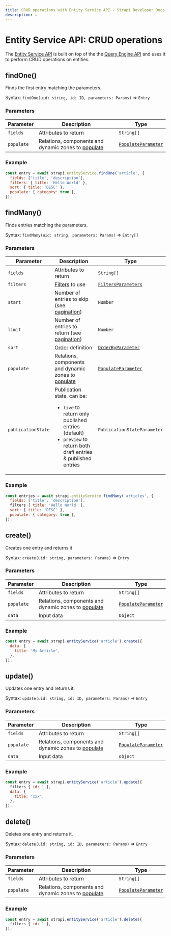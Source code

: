 ```yaml
---
title: CRUD operations with Entity Service API - Strapi Developer Docs
description: …
---
```


<!-- TODO: update SEO -->

# Entity Service API: CRUD operations

The [Entity Service API](/developer-docs/latest/developer-resources/database-apis-reference/entity-service-api.md) is built on top of the the [Query Engine API](/developer-docs/latest/developer-resources/database-apis-reference/entity-service-api.md) and uses it to perform CRUD operations on entities.

## findOne()

Finds the first entry matching the parameters.

Syntax: `findOne(uid: string, id: ID, parameters: Params)` ⇒ `Entry`

### Parameters

| Parameter | Description                                | Type                           |
| --------- | ------------------------------------------ | ------------------------------ |
| `fields`    | Attributes to return           | `String[]`                     |
| `populate`  | Relations, components and dynamic zones to [populate](/developer-docs/latest/developer-resources/database-apis-reference/entity-service/populating.md) | [`PopulateParameter`<Fa-Link color="grey"/>](/developer-docs/latest/developer-resources/database-apis-reference/entity-service/populating.md) |

### Example

```js
const entry = await strapi.entityService.findOne('article', {
  fields: ['title', 'description'],
  filters: { title: 'Hello World' },
  sort: { title: 'DESC' },
  populate: { category: true },
});
```

## findMany()

Finds entries matching the parameters.

Syntax: `findMany(uid: string, parameters: Params)` ⇒ `Entry[]`

### Parameters

| Parameter        | Description                                | Type                           |
| ---------------- | ------------------------------------------ | ------------------------------ |
| `fields`           | Attributes to return           | `String[]`                     |
| `filters`          | [Filters](/developer-docs/latest/developer-resources/database-apis-reference/entity-service/filter.md) to use                                     | [`FiltersParameters`<Fa-Link color="grey"/>](/developer-docs/latest/developer-resources/database-apis-reference/entity-service/filter.md)   |
| `start`            | Number of entries to skip (see [pagination](/developer-docs/latest/developer-resources/database-apis-reference/entity-service/order-pagination.html#pagination))                   | `Number`                       |
| `limit`            | Number of entries to return (see [pagination](/developer-docs/latest/developer-resources/database-apis-reference/entity-service/order-pagination.html#pagination))| `Number`                       |
| `sort`             | [Order](/developer-docs/latest/developer-resources/database-apis-reference/entity-service/ordering-pagination.md) definition                   | [`OrderByParameter`<Fa-Link color="grey"/>](/developer-docs/latest/developer-resources/database-apis-reference/entity-service/ordering-pagination.md)    |
| `populate`         | Relations, components and dynamic zones to [populate](/developer-docs/latest/developer-resources/database-apis-reference/entity-service/populating.md) | [`PopulateParameter`<Fa-Link color="grey"/>](/developer-docs/latest/developer-resources/database-apis-reference/entity-service/populating.md) |
| `publicationState` | Publication state, can be:<ul><li>`live` to return only published entries (default)</li><li>`preview` to return both draft entries & published entries</li></ul> | `PublicationStateParameter` |

### Example

```js
const entries = await strapi.entityService.findMany('articles', {
  fields: ['title', 'description'],
  filters { title: 'Hello World' },
  sort: { title: 'DESC' },
  populate: { category: true },
});
```

## create()

Creates one entry and returns it

Syntax: `create(uid: string, parameters: Params)` ⇒ `Entry`

### Parameters

| Parameter | Description                                | Type                           |
| --------- | ------------------------------------------ | ------------------------------ |
| `fields`    | Attributes to return           | `String[]`                     |
| `populate`  | Relations, components and dynamic zones to [populate](/developer-docs/latest/developer-resources/database-apis-reference/entity-service/populating.md) | [`PopulateParameter`<Fa-Link color="grey"/>](/developer-docs/latest/developer-resources/database-apis-reference/entity-service/populating.md) |
| `data`      | Input data                                 | `Object`                       |

### Example

```js
const entry = await strapi.entityService('article').create({
  data: {
    title: 'My Article',
  },
});
```

## update()

Updates one entry and returns it.

Syntax: `update(uid: string, id: ID, parameters: Params)` ⇒ `Entry`

### Parameters

| Parameter | Description                                | Type                           |
| --------- | ------------------------------------------ | ------------------------------ |
| `fields`    | Attributes to return           | `String[]`                     |
| `populate`  | Relations, components and dynamic zones to [populate](/developer-docs/latest/developer-resources/database-apis-reference/entity-service/populating.md) | [`PopulateParameter`<Fa-Link color="grey"/>](/developer-docs/latest/developer-resources/database-apis-reference/entity-service/populating.md) |
| `data`      | Input data                                 | `object`                       |

### Example

```js
const entry = await strapi.entityService('article').update({
  filters { id: 1 },
  data: {
    title: 'xxx',
  },
});
```

## delete()

Deletes one entry and returns it.

Syntax: `delete(uid: string, id: ID, parameters: Params)` ⇒ `Entry`

### Parameters

| Parameter | Description                                | Type                           |
| --------- | ------------------------------------------ | ------------------------------ |
| `fields`    | Attributes to return           | `String[]`                     |
| `populate`  | Relations, components and dynamic zones to [populate](/developer-docs/latest/developer-resources/database-apis-reference/entity-service/populating.md) | [`PopulateParameter`<Fa-Link color="grey"/>](/developer-docs/latest/developer-resources/database-apis-reference/entity-service/populating.md) |

### Example

```js
const entry = await strapi.entityService('article').delete({
  filters { id: 1 },
});
```
